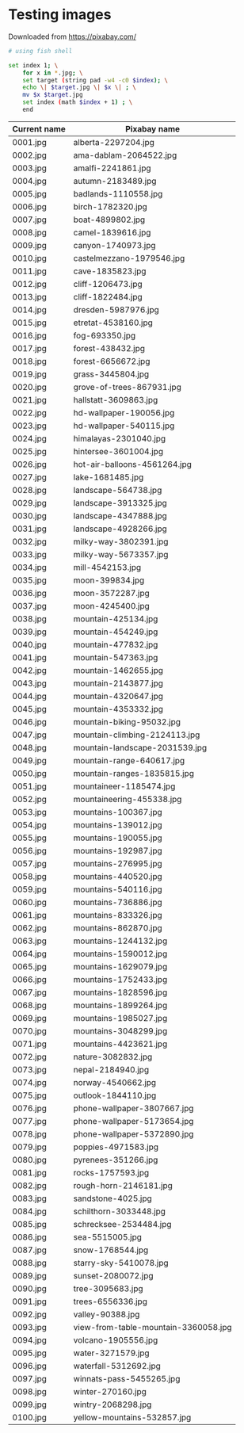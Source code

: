 # Testing images

Downloaded from https://pixabay.com/

```sh
# using fish shell

set index 1; \
    for x in *.jpg; \
    set target (string pad -w4 -c0 $index); \
    echo \| $target.jpg \| $x \| ; \
    mv $x $target.jpg
    set index (math $index + 1) ; \
    end
```

| Current name | Pixabay name |
|---|---|
| 0001.jpg | alberta-2297204.jpg |
| 0002.jpg | ama-dablam-2064522.jpg |
| 0003.jpg | amalfi-2241861.jpg |
| 0004.jpg | autumn-2183489.jpg |
| 0005.jpg | badlands-1110558.jpg |
| 0006.jpg | birch-1782320.jpg |
| 0007.jpg | boat-4899802.jpg |
| 0008.jpg | camel-1839616.jpg |
| 0009.jpg | canyon-1740973.jpg |
| 0010.jpg | castelmezzano-1979546.jpg |
| 0011.jpg | cave-1835823.jpg |
| 0012.jpg | cliff-1206473.jpg |
| 0013.jpg | cliff-1822484.jpg |
| 0014.jpg | dresden-5987976.jpg |
| 0015.jpg | etretat-4538160.jpg |
| 0016.jpg | fog-693350.jpg |
| 0017.jpg | forest-438432.jpg |
| 0018.jpg | forest-6656672.jpg |
| 0019.jpg | grass-3445804.jpg |
| 0020.jpg | grove-of-trees-867931.jpg |
| 0021.jpg | hallstatt-3609863.jpg |
| 0022.jpg | hd-wallpaper-190056.jpg |
| 0023.jpg | hd-wallpaper-540115.jpg |
| 0024.jpg | himalayas-2301040.jpg |
| 0025.jpg | hintersee-3601004.jpg |
| 0026.jpg | hot-air-balloons-4561264.jpg |
| 0027.jpg | lake-1681485.jpg |
| 0028.jpg | landscape-564738.jpg |
| 0029.jpg | landscape-3913325.jpg |
| 0030.jpg | landscape-4347888.jpg |
| 0031.jpg | landscape-4928266.jpg |
| 0032.jpg | milky-way-3802391.jpg |
| 0033.jpg | milky-way-5673357.jpg |
| 0034.jpg | mill-4542153.jpg |
| 0035.jpg | moon-399834.jpg |
| 0036.jpg | moon-3572287.jpg |
| 0037.jpg | moon-4245400.jpg |
| 0038.jpg | mountain-425134.jpg |
| 0039.jpg | mountain-454249.jpg |
| 0040.jpg | mountain-477832.jpg |
| 0041.jpg | mountain-547363.jpg |
| 0042.jpg | mountain-1462655.jpg |
| 0043.jpg | mountain-2143877.jpg |
| 0044.jpg | mountain-4320647.jpg |
| 0045.jpg | mountain-4353332.jpg |
| 0046.jpg | mountain-biking-95032.jpg |
| 0047.jpg | mountain-climbing-2124113.jpg |
| 0048.jpg | mountain-landscape-2031539.jpg |
| 0049.jpg | mountain-range-640617.jpg |
| 0050.jpg | mountain-ranges-1835815.jpg |
| 0051.jpg | mountaineer-1185474.jpg |
| 0052.jpg | mountaineering-455338.jpg |
| 0053.jpg | mountains-100367.jpg |
| 0054.jpg | mountains-139012.jpg |
| 0055.jpg | mountains-190055.jpg |
| 0056.jpg | mountains-192987.jpg |
| 0057.jpg | mountains-276995.jpg |
| 0058.jpg | mountains-440520.jpg |
| 0059.jpg | mountains-540116.jpg |
| 0060.jpg | mountains-736886.jpg |
| 0061.jpg | mountains-833326.jpg |
| 0062.jpg | mountains-862870.jpg |
| 0063.jpg | mountains-1244132.jpg |
| 0064.jpg | mountains-1590012.jpg |
| 0065.jpg | mountains-1629079.jpg |
| 0066.jpg | mountains-1752433.jpg |
| 0067.jpg | mountains-1828596.jpg |
| 0068.jpg | mountains-1899264.jpg |
| 0069.jpg | mountains-1985027.jpg |
| 0070.jpg | mountains-3048299.jpg |
| 0071.jpg | mountains-4423621.jpg |
| 0072.jpg | nature-3082832.jpg |
| 0073.jpg | nepal-2184940.jpg |
| 0074.jpg | norway-4540662.jpg |
| 0075.jpg | outlook-1844110.jpg |
| 0076.jpg | phone-wallpaper-3807667.jpg |
| 0077.jpg | phone-wallpaper-5173654.jpg |
| 0078.jpg | phone-wallpaper-5372890.jpg |
| 0079.jpg | poppies-4971583.jpg |
| 0080.jpg | pyrenees-351266.jpg |
| 0081.jpg | rocks-1757593.jpg |
| 0082.jpg | rough-horn-2146181.jpg |
| 0083.jpg | sandstone-4025.jpg |
| 0084.jpg | schilthorn-3033448.jpg |
| 0085.jpg | schrecksee-2534484.jpg |
| 0086.jpg | sea-5515005.jpg |
| 0087.jpg | snow-1768544.jpg |
| 0088.jpg | starry-sky-5410078.jpg |
| 0089.jpg | sunset-2080072.jpg |
| 0090.jpg | tree-3095683.jpg |
| 0091.jpg | trees-6556336.jpg |
| 0092.jpg | valley-90388.jpg |
| 0093.jpg | view-from-table-mountain-3360058.jpg |
| 0094.jpg | volcano-1905556.jpg |
| 0095.jpg | water-3271579.jpg |
| 0096.jpg | waterfall-5312692.jpg |
| 0097.jpg | winnats-pass-5455265.jpg |
| 0098.jpg | winter-270160.jpg |
| 0099.jpg | wintry-2068298.jpg |
| 0100.jpg | yellow-mountains-532857.jpg |
